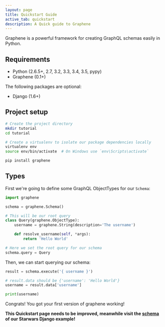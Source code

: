 ```yaml
---
layout: page
title: Quickstart Guide
active_tab: quickstart
description: A Quick guide to Graphene
---
```


Graphene is a powerful framework for creating GraphQL schemas easily in Python.

## Requirements

- Python (2.6.5+, 2.7, 3.2, 3.3, 3.4, 3.5, pypy)
- Graphene (0.1+)

The following packages are optional:

- Django (1.6+)


## Project setup

```bash
# Create the project directory
mkdir tutorial
cd tutorial

# Create a virtualenv to isolate our package dependencies locally
virtualenv env
source env/bin/activate  # On Windows use `env\Scripts\activate`

pip install graphene
```

## Types

First we're going to define some GraphQL ObjectTypes for our `Schema`:


```python
import graphene

schema = graphene.Schema()

# This will be our root query
class Query(graphene.ObjectType):
    username = graphene.String(description='The username')

   	def resolve_username(self, *args):
   		return 'Hello World'

# Here we set the root query for our schema
schema.query = Query
```

Then, we can start querying our schema:

```python
result = schema.execute('{ username }')

# result.data should be {'username': 'Hello World'}
username = result.data['username']

print(username)
```

Congrats! You got your first version of graphene working!

**This Quickstart page needs to be improved, meanwhile visit the [schema](https://github.com/graphql-python/django-graphene-example/blob/master/starwars/schema.py) of our Starwars Django example!**

